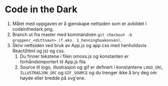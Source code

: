 # Code in the Dark

1. Målet med oppgaven er å gjenskape nettsiden som er avbildet i codeinthedark.png.
2. Branch ut fra master med kommandoen `git checkout -b gruppenr_<dittnavn> (f.eks. 1_henninghaakonsen)`.
3. Skriv nettsiden ved bruk av App.js og app.css med henholdsvis React(html og js) og css.
    1. Du finner tekstene i filen omoss.js og konstanten er forhåndsimportert til App.js fila
    2. Source til logo, illustrasjon og gif er definert i konstantene `LOGO_SRC`, `ILLUSTRASJON_SRC` og `GIF_SOURCE` og du trenger ikke å bry deg om høyde eller bredde på svg'ene.
